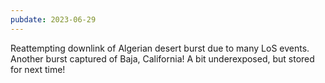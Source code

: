 ```yaml
---
pubdate: 2023-06-29
---
```


Reattempting downlink of Algerian desert burst due to many LoS events.  Another burst captured of Baja, California!  A bit underexposed, but stored for next time!